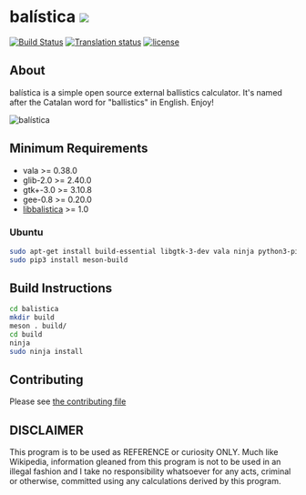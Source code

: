 # balística ![](https://raw.githubusercontent.com/fusliero/balistica/master/data/icons/48x48/apps/balistica.png)
[![Build Status](https://travis-ci.org/fusliero/balistica.svg?branch=master)](https://travis-ci.org/fusliero/balistica)
[![Translation status](https://translate.fedoraproject.org/widgets/balistica/-/svg-badge.svg)](https://translate.fedoraproject.org/engage/balistica/?utm_source=widget)
[![license](https://img.shields.io/github/license/fusliero/balistica.svg?style=flat)](https://github.com/fusliero/balistica/blob/master/LICENSE.txt)

## About
balística is a simple open source external ballistics calculator. It's 
named after the Catalan word for "ballistics" in English. Enjoy!

![balística](https://fusliero.github.io/balistica/img/drag_calculation.png)

## Minimum Requirements
* vala >= 0.38.0
* glib-2.0 >= 2.40.0
* gtk+-3.0 >= 3.10.8
* gee-0.8 >= 0.20.0
* [libbalistica](https://github.com/fusliero/libbalistica) >= 1.0

### Ubuntu
```bash
sudo apt-get install build-essential libgtk-3-dev vala ninja python3-pip
sudo pip3 install meson-build
```

## Build Instructions
```bash
cd balistica
mkdir build
meson . build/
cd build
ninja
sudo ninja install
```

## Contributing
Please see [the contributing file](https://github.com/fusliero/balistica/blob/master/CONTRIBUTING.md)

## DISCLAIMER
This program is to be used as REFERENCE or curiosity ONLY. Much like
Wikipedia, information gleaned from this program is not to be 
used in an illegal fashion and I take no responsibility whatsoever
for any acts, criminal or otherwise, committed using any calculations 
derived by this program.
